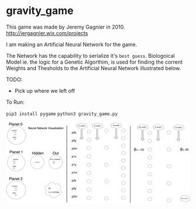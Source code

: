 # gravity_game
This game was made by Jeremy Gagnier in 2010.
http://jergagnier.wix.com/projects

I am making an Artificial Neural Network for the game.

The Network has the capability to serialize it's `best guess`.
Biologoical Model ie. the logic for a Genetic Algorthim,
is used for finding the corrent Weights and Thesholds to the 
Artificial Neural Network illustrated below. 


TODO:
 - Pick up where we left off

To Run:

`pip3 install pygame`
`python3 gravity_game.py`




![photo](img/nn-vis.jpg?raw=true "Title")
